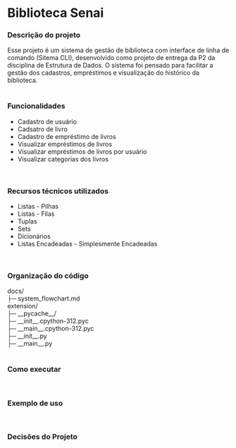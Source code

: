 <h1>Biblioteca Senai</h1>

<h3>Descrição do projeto</h3>

Esse projeto é um sistema de gestão de biblioteca com interface de linha de comando (Sitema CLI), desenvolvido como projeto de entrega da P2 da disciplina de Estrutura de Dados.
O sistema foi pensado para facilitar a gestão dos cadastros, empréstimos e visualização do histórico da biblioteca.
<br><br>

<h3>Funcionalidades</h3>

<ul>
  <li>Cadastro de usuário</li>
  <li>Cadsatro de livro</li>
  <li>Cadastro de empréstimo de livros</li>
  <li>Visualizar empréstimos de livros</li>
  <li>Visualizar empréstimos de livros por usuário</li>
  <li>Visualizar categorias dos livros</li>
</ul>
<br>

<h3>Recursos técnicos utilizados</h3>

<ul>
  <li>Listas - Pilhas</li>
  <li>Listas - Filas</li>
  <li>Tuplas</li>
  <li>Sets</li>
  <li>Dicionários</li>
  <li>Listas Encadeadas - Simplesmente Encadeadas</li>
</ul>
<br>

<h3>Organização do código</h3>
docs/ <br>
  ├─ system_flowchart.md <br>
extension/ <br>
  ├─ __pycache__/ <br>
    ├─ __init__.cpython-312.pyc <br>
    ├─ __main__.cpython-312.pyc <br>
  ├─ __init__.py <br>
  ├─ __main__.py <br>

<br>

<h3>Como executar</h3>
<br>

<h3>Exemplo de uso</h3>
<br>

<h3>Decisões do Projeto</h3>
